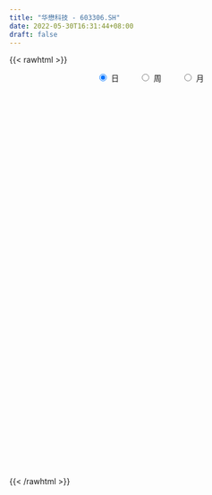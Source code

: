 ```yaml
---
title: "华懋科技 - 603306.SH"
date: 2022-05-30T16:31:44+08:00
draft: false
---
```

{{< rawhtml >}}
    <div style="text-align: center">
        <label style="padding: 1rem;"><input style="margin-right: .5rem" type="radio" name="period" value="D" checked onclick="period_change(this)">日</label>
        <label style="padding: 1rem;"><input style="margin-right: .5rem" type="radio" name="period" value="W" onclick="period_change(this)">周</label>
        <label style="padding: 1rem;"><input style="margin-right: .5rem" type="radio" name="period" value="M" onclick="period_change(this)">月</label>
    </div>
    <div id="chart" style="height: 700px;"></div> 
    <script type="text/javascript">
        const D_v = [118381.65,46647.65,44074.25,50994.05,45246.8,35391.1,96606.02,57217.4,144919.89,113636.29,127476.37,102482.31,82764.29,155861.85,131531.02,81987.72,50651.15,93897.28,107028.04,83787.95,131805.81,69571.88,53727.49,37408.25,52399.79,74807.47,57459.33,69341.95,40574.85,64687.97,60440.26,60136.6,70295.5,101382.46,114653.86,51336.5,71898.7,82979.28,54792.72,51334.96,30220.9,61232.97,43406.65,35775.62,138353.74,107293.81,78978.38,63534.84,93980.52,95932.87,96402.34,75881.25,71411.23,62599.1,55326.53,99041.58,67460.27,44903.65,33984.69,148337.76,68333.33,79541.58,70702.89,38830.7,63458.21,59583.13,61079.4,56375.96,65862.85,67442.95,60446.6,97149.14,64564.02,59853.79,67334.19,46284.63,70141.1,81175.82,41867.17,68079.0,52108.27,90804.14,101757.85,60038.41,32724.36,68907.46,44827.15,24228.53,20517.45,18902.35,58073.91,23562.54,60734.0,33404.3,21194.0,50650.0,68996.14,48560.58,38265.91,27256.79,33957.53,42986.0,35026.71,26974.65,60614.25,41713.6,37764.3,27427.1,24858.0,23001.1,19353.43,30828.25,33665.3,71295.27,50949.67,47142.57,30347.6,40920.01,49451.24,38855.2,26634.85,28748.21,27277.31,27099.4,25444.3,37060.5,55790.81,35998.81,23476.81,38371.3,28271.51,31441.18,21484.85,71525.12,40463.96,26641.1,25977.0,16430.95,16646.38,17723.55,41259.44,24048.1,19354.0,43358.1,35471.3,31152.6,27344.13,26223.3,27977.5,25920.94,38520.9,25239.95,20519.0,24229.0,23645.6,24619.9,24601.8,18646.3,16684.17,12731.48,14307.0,11829.09,21456.27,13355.3,15441.16,26354.0,20396.46,22007.4,13312.75,12732.5,17106.67,16856.25,25935.0,32314.65,30271.65,15927.5,18527.0,9880.0,14665.25,17973.58,9582.0,21801.03,30465.0,16641.0,65434.75,25147.1,133617.93,50230.42,20579.35,48222.94,24873.42,44070.45,29351.75,32009.05,23321.47,32241.42,36119.7,18972.01,19168.42,23406.0,42193.5,43449.61,82475.51,61332.6,25976.0,26637.15,11601.6,11686.0,10693.0,9935.55,15649.4,12050.0,13191.5,16515.4,16339.4,13960.59,13064.85,23868.65,15300.35,14826.0,12487.7,11504.6,9354.41,17812.01,18710.09,16597.28,11467.65,23394.06,38079.33,32399.25,20427.59,19309.9,19420.0,14171.55,14520.0,22394.25,26263.16,16997.0,13679.0,12411.0,14856.0,13644.0,19048.75,14879.3,40019.79,41366.16,30081.0,21969.5,17614.0,17691.53]
const D_histogram = [0.0,-0.0139888319,-0.0181752634,-0.0000598754,0.0081865812,0.0104409893,0.1098976637,0.1885078926,0.3855798522,0.5318664921,0.6221886372,0.6833546933,0.722120525,0.6528790715,0.4996391472,0.38330794,0.2934268914,0.1612174799,0.2296838501,0.133678037,0.2273597573,0.2615525485,0.2719608559,0.2497672603,0.2096417264,0.2591006086,0.2303870908,0.3094101288,0.3292208883,0.2514174143,0.2033669848,0.0949721226,0.0308015128,0.0857119101,0.2428186058,0.3084101094,0.5262894932,0.6942581119,0.6935589316,0.6404811246,0.5731268186,0.4779890026,0.3910328744,0.3658406716,0.0014089461,-0.1442885298,-0.2451147826,-0.3738756111,-0.3970333253,-0.6460815987,-0.5926927482,-0.4207512863,-0.2585008425,-0.3106282661,-0.2945718824,-0.0400292946,0.1733264121,0.3346094124,0.3870283381,0.322272827,0.2531050853,-0.026377438,-0.3916994814,-0.6873959103,-0.9198320364,-0.954108741,-1.0720861548,-0.9920285335,-1.0054858116,-1.004998005,-1.0126499666,-1.0935322215,-1.0272338645,-1.0746744478,-1.1182686511,-1.0384698291,-0.8371982347,-0.548011053,-0.3088899854,0.0146548407,0.2586107157,0.5720445227,0.6075191484,0.6442195053,0.5781021947,0.2697233169,0.0656431511,-0.0299689885,-0.0799566145,-0.1502373156,-0.3319571101,-0.4468831457,-0.6686160973,-0.7099352092,-0.7199059892,-0.8095348313,-0.9636080469,-0.9346497201,-0.7597260772,-0.6188150971,-0.5128570965,-0.4619104833,-0.4062185555,-0.354651378,-0.2035416366,-0.0153670002,0.1051613603,0.1754560126,0.1763569263,0.2520148633,0.301703647,0.3209740538,0.342411419,0.4890235824,0.6153097427,0.7859274307,0.8619150009,0.8049956503,0.840782274,0.8287746373,0.7644911703,0.640989869,0.5530318968,0.4153973821,0.3116070777,0.3314013379,0.433244797,0.4768042339,0.4836530671,0.4405039694,0.3564260836,0.315383978,0.2784978246,0.3559199801,0.3916285297,0.3492876963,0.197547367,0.1257788184,0.0055023211,-0.0623042702,-0.2262679442,-0.3009911971,-0.3451714488,-0.458364481,-0.5772024371,-0.6933096324,-0.6187963504,-0.4987773771,-0.3802799853,-0.3880585934,-0.4513561379,-0.3759881734,-0.3374166988,-0.312312488,-0.3051879511,-0.2892271445,-0.2966233687,-0.2537778765,-0.2130183022,-0.163091957,-0.1383835082,-0.1094011729,-0.1307023105,-0.1080771269,-0.0792811486,-0.1130402876,-0.1405843995,-0.1254544795,-0.1338622802,-0.1384082723,-0.1578489346,-0.1507848678,-0.0901205462,0.0343498409,0.1169045568,0.1685932383,0.2080526494,0.2136917335,0.2024556482,0.1941718199,0.1921973405,0.2168172467,0.2333468531,0.2229856099,0.3725795561,0.421648002,0.4852241748,0.4443266125,0.407363045,0.4740681899,0.5022562051,0.5617540979,0.5573431832,0.4486569086,0.3360855134,0.2332341148,0.0960245328,-0.0008630082,-0.0782455061,-0.2399996738,-0.4609261804,-0.5620809659,-0.4488406191,-0.3024994766,-0.2106782841,-0.2026729215,-0.1616437495,-0.1648777789,-0.1602100874,-0.1951416519,-0.2200703167,-0.2113939056,-0.2269380478,-0.2135732412,-0.2327186489,-0.2509233063,-0.2663739199,-0.3093137641,-0.3320658207,-0.3868019123,-0.3480676394,-0.322184581,-0.2590302059,-0.1350300378,-0.0046125039,-0.0071869134,0.0180759738,-0.1358608333,-0.3273668904,-0.3299716088,-0.2841256187,-0.1879694003,-0.0655301297,-0.0018093406,0.0211334401,0.0893804493,0.1662875182,0.2314484135,0.2833891452,0.3000624788,0.3141327727,0.3123544388,0.2751349074,0.2719087322,0.2959200868,0.2036058334,0.2399527305,0.2530195935,0.2298116603,0.2375288595]
const D_fast = [0.0,-0.0174860399,-0.0262162872,-0.008115868,0.0021772338,0.0070418893,0.1339729796,0.2597101817,0.5531771043,0.8324303672,1.0782996716,1.3103044011,1.529600364,1.6235786784,1.5952485409,1.5747443187,1.5582199929,1.4663149514,1.5922022841,1.5296159802,1.6801376399,1.7797185682,1.8581170896,1.898365309,1.9106502068,2.0248842411,2.053767496,2.2101430662,2.3122590477,2.2973099273,2.3001012441,2.2154494125,2.1589791809,2.2353175557,2.4531289028,2.5958229338,2.9452746909,3.2868078376,3.4594983902,3.5665408643,3.6424682629,3.6668276976,3.677629788,3.7438977531,3.3798182641,3.1980486557,3.0359437073,2.813713976,2.6912979305,2.2807292574,2.1859449208,2.2526985612,2.3503237944,2.2205393043,2.1629527173,2.4074879815,2.6641752913,2.9091106446,3.0582866548,3.0740993505,3.0682078802,2.7821309974,2.3188840835,1.8513386771,1.3889445419,1.116140652,0.7301416995,0.5621921874,0.2973634565,0.0466017618,-0.2142126915,-0.5684780017,-0.7589881108,-1.0750973061,-1.3982586722,-1.5780773075,-1.5861052718,-1.4339208532,-1.272022282,-0.9448137457,-0.6362051918,-0.1797602541,0.0075941586,0.2053493919,0.28375763,0.0428095814,-0.1448597966,-0.2479641834,-0.317940963,-0.425780993,-0.690490065,-0.9171368871,-1.3060238629,-1.5248267772,-1.7147740544,-2.0067866044,-2.4017618317,-2.6064659349,-2.6214738113,-2.6352666055,-2.657522879,-2.7220538867,-2.7679165977,-2.8050122647,-2.7047879325,-2.5204550461,-2.3736363455,-2.2594776901,-2.2144875448,-2.0758258919,-1.9507111965,-1.8511972762,-1.7441570563,-1.4752889973,-1.1951754013,-0.8280758557,-0.5366095352,-0.3922799732,-0.1462977811,0.0488882416,0.1757275671,0.2124737331,0.2627737352,0.228988566,0.203100031,0.3057446257,0.5158992839,0.6786597793,0.8064218794,0.873398774,0.878427409,0.916231298,0.9489696007,1.1153717513,1.2489874333,1.293968524,1.1916150364,1.1512911924,1.0323902754,0.9490076165,0.7284769564,0.5785059042,0.4480327903,0.220248638,-0.0428899274,-0.3323245308,-0.4125103365,-0.4171857075,-0.393758312,-0.4985515684,-0.6746881475,-0.6933172262,-0.7390999264,-0.7920738376,-0.8612462884,-0.9175922679,-0.9991443343,-1.0197433113,-1.0322383125,-1.0230849566,-1.0329723848,-1.0313403427,-1.085317058,-1.0897111561,-1.0807354649,-1.1427546758,-1.2054448876,-1.2216785875,-1.2635519582,-1.3027000184,-1.3616029143,-1.3922350645,-1.3541008795,-1.2210430322,-1.1092621771,-1.015425186,-0.9239526126,-0.8648905951,-0.8255127683,-0.7852536417,-0.7391787859,-0.660354568,-0.5854882483,-0.5401030891,-0.2973642539,-0.1428838075,0.041998409,0.1121824999,0.1770596936,0.3622818859,0.5160339524,0.7159703698,0.8508952509,0.8543732033,0.8258231866,0.7812803166,0.6680768679,0.5709735748,0.4740297004,0.2522756142,-0.0838824375,-0.3255574645,-0.3245272724,-0.2538109991,-0.2146593776,-0.2573222453,-0.2567040107,-0.3011574849,-0.3365423152,-0.4202592927,-0.5002055367,-0.544377602,-0.6166562561,-0.6566847599,-0.7340098297,-0.8149453137,-0.8969894073,-1.0172576925,-1.1230262043,-1.2744627739,-1.3227454108,-1.3774084978,-1.3790116741,-1.2887690155,-1.1595046075,-1.1638757453,-1.1340938648,-1.3219958801,-1.5953436599,-1.6804412804,-1.705626695,-1.6564628267,-1.5504060885,-1.4871376346,-1.4589114939,-1.3683193723,-1.2498404239,-1.1268174252,-1.0040294072,-0.9123404539,-0.8197369669,-0.7434266911,-0.7118624956,-0.6471114878,-0.5491201115,-0.5905329065,-0.4941978268,-0.4178760654,-0.3836310835,-0.3165316695]
const D_slow = [0.0,-0.003497208,-0.0080410238,-0.0080559927,-0.0060093474,-0.0033991,0.0240753159,0.0712022891,0.1675972521,0.3005638751,0.4561110344,0.6269497078,0.807479839,0.9706996069,1.0956093937,1.1914363787,1.2647931015,1.3050974715,1.362518434,1.3959379433,1.4527778826,1.5181660197,1.5861562337,1.6485980487,1.7010084803,1.7657836325,1.8233804052,1.9007329374,1.9830381595,2.045892513,2.0967342593,2.1204772899,2.1281776681,2.1496056456,2.2103102971,2.2874128244,2.4189851977,2.5925497257,2.7659394586,2.9260597397,3.0693414444,3.188838695,3.2865969136,3.3780570815,3.378409318,3.3423371856,3.2810584899,3.1875895871,3.0883312558,2.9268108561,2.7786376691,2.6734498475,2.6088246369,2.5311675704,2.4575245997,2.4475172761,2.4908488791,2.5745012322,2.6712583167,2.7518265235,2.8151027948,2.8085084353,2.710583565,2.5387345874,2.3087765783,2.0702493931,1.8022278543,1.554220721,1.3028492681,1.0515997668,0.7984372752,0.5250542198,0.2682457537,-0.0004228583,-0.2799900211,-0.5396074783,-0.748907037,-0.8859098003,-0.9631322966,-0.9594685864,-0.8948159075,-0.7518047768,-0.5999249897,-0.4388701134,-0.2943445647,-0.2269137355,-0.2105029477,-0.2179951949,-0.2379843485,-0.2755436774,-0.3585329549,-0.4702537413,-0.6374077657,-0.814891568,-0.9948680653,-1.1972517731,-1.4381537848,-1.6718162148,-1.8617477341,-2.0164515084,-2.1446657825,-2.2601434034,-2.3616980422,-2.4503608867,-2.5012462959,-2.5050880459,-2.4787977058,-2.4349337027,-2.3908444711,-2.3278407553,-2.2524148435,-2.1721713301,-2.0865684753,-1.9643125797,-1.810485144,-1.6140032863,-1.3985245361,-1.1972756236,-0.9870800551,-0.7798863957,-0.5887636032,-0.4285161359,-0.2902581617,-0.1864088162,-0.1085070467,-0.0256567123,0.082654487,0.2018555455,0.3227688122,0.4328948046,0.5220013255,0.60084732,0.6704717761,0.7594517711,0.8573589036,0.9446808277,0.9940676694,1.025512374,1.0268879543,1.0113118867,0.9547449007,0.8794971014,0.7932042392,0.6786131189,0.5343125096,0.3609851016,0.206286014,0.0815916697,-0.0134783267,-0.110492975,-0.2233320095,-0.3173290529,-0.4016832276,-0.4797613496,-0.5560583373,-0.6283651234,-0.7025209656,-0.7659654348,-0.8192200103,-0.8599929996,-0.8945888766,-0.9219391698,-0.9546147475,-0.9816340292,-1.0014543163,-1.0297143882,-1.0648604881,-1.096224108,-1.129689678,-1.1642917461,-1.2037539797,-1.2414501967,-1.2639803333,-1.255392873,-1.2261667338,-1.1840184243,-1.1320052619,-1.0785823286,-1.0279684165,-0.9794254615,-0.9313761264,-0.8771718147,-0.8188351014,-0.763088699,-0.66994381,-0.5645318095,-0.4432257658,-0.3321441126,-0.2303033514,-0.1117863039,0.0137777474,0.1542162718,0.2935520677,0.4057162948,0.4897376731,0.5480462018,0.572052335,0.571836583,0.5522752065,0.492275288,0.3770437429,0.2365235014,0.1243133467,0.0486884775,-0.0039810935,-0.0546493239,-0.0950602612,-0.136279706,-0.1763322278,-0.2251176408,-0.28013522,-0.3329836964,-0.3897182083,-0.4431115186,-0.5012911808,-0.5640220074,-0.6306154874,-0.7079439284,-0.7909603836,-0.8876608617,-0.9746777715,-1.0552239167,-1.1199814682,-1.1537389777,-1.1548921036,-1.156688832,-1.1521698385,-1.1861350469,-1.2679767695,-1.3504696716,-1.4215010763,-1.4684934264,-1.4848759588,-1.485328294,-1.480044934,-1.4576998216,-1.4161279421,-1.3582658387,-1.2874185524,-1.2124029327,-1.1338697395,-1.0557811299,-0.986997403,-0.91902022,-0.8450401983,-0.7941387399,-0.7341505573,-0.6708956589,-0.6134427438,-0.554060529]
const D_data = [['2021-05-19', 23.1558, 25.298, 22.9565, 25.4674],['2021-05-20', 25.5272, 25.0788, 24.8098, 25.6866],['2021-05-21', 25.0788, 25.1386, 25.0589, 25.7065],['2021-05-24', 25.5371, 25.4475, 25.4375, 26.2944],['2021-05-25', 25.6268, 25.3976, 25.1187, 26.115],['2021-05-26', 25.3877, 25.3578, 25.019, 25.6467],['2021-05-27', 25.3578, 26.9022, 25.1087, 27.3904],['2021-05-28', 27.0915, 27.2509, 26.952, 27.6694],['2021-05-31', 27.9982, 29.7319, 27.9982, 29.981],['2021-06-01', 29.3931, 30.4293, 29.0942, 30.9873],['2021-06-02', 30.9475, 30.8877, 30.5987, 32.4321],['2021-06-03', 31.6848, 31.5353, 30.1404, 32.0534],['2021-06-04', 31.8841, 32.1929, 31.2862, 32.3623],['2021-06-07', 33.3786, 31.4357, 31.1268, 33.8768],['2021-06-08', 31.4158, 30.3895, 29.8913, 32.6812],['2021-06-09', 30.3995, 30.6386, 30.2699, 31.3361],['2021-06-10', 30.8877, 30.8578, 30.0906, 31.1866],['2021-06-11', 30.8578, 30.0906, 28.8949, 30.9774],['2021-06-15', 30.2899, 32.7808, 29.692, 32.7908],['2021-06-16', 32.8107, 30.9873, 30.7681, 32.8705],['2021-06-17', 31.8841, 33.7074, 31.4855, 33.9466],['2021-06-18', 33.9964, 33.7174, 33.0797, 34.375],['2021-06-21', 33.7174, 33.9764, 32.8904, 34.2255],['2021-06-22', 33.9864, 33.9764, 33.3089, 34.0761],['2021-06-23', 34.0761, 34.0063, 33.6875, 34.7636],['2021-06-24', 33.8768, 35.5906, 33.4783, 35.75],['2021-06-25', 35.55, 35.12, 34.2, 35.6],['2021-06-28', 35.12, 37.09, 34.81, 37.3],['2021-06-29', 37.09, 37.15, 36.46, 37.46],['2021-06-30', 37.5, 36.29, 35.6, 38.49],['2021-07-01', 36.32, 36.8, 35.9, 37.8],['2021-07-02', 36.67, 36.04, 35.85, 37.68],['2021-07-05', 36.2, 36.48, 34.6, 36.99],['2021-07-06', 36.48, 38.3, 36.23, 38.44],['2021-07-07', 38.21, 40.6, 37.6, 40.7],['2021-07-08', 41.0, 40.6, 40.07, 41.3],['2021-07-09', 40.25, 43.95, 40.16, 44.35],['2021-07-12', 44.3, 45.22, 43.2, 46.04],['2021-07-13', 45.23, 44.5, 43.5, 46.01],['2021-07-14', 44.5, 44.64, 43.41, 46.44],['2021-07-15', 44.38, 45.05, 44.18, 46.0],['2021-07-16', 44.95, 45.13, 44.95, 46.78],['2021-07-19', 45.3, 45.55, 44.0, 45.87],['2021-07-20', 44.93, 46.8, 44.93, 46.8],['2021-07-21', 47.54, 42.12, 42.12, 47.79],['2021-07-22', 41.9, 43.9, 40.38, 44.5],['2021-07-23', 43.8, 44.11, 43.0, 44.8],['2021-07-26', 43.45, 43.35, 41.72, 45.6],['2021-07-27', 43.35, 44.4, 41.82, 46.44],['2021-07-28', 44.05, 40.84, 40.5, 44.05],['2021-07-29', 42.0, 44.01, 41.36, 44.08],['2021-07-30', 43.87, 46.09, 43.72, 47.44],['2021-08-02', 45.54, 46.98, 43.79, 47.5],['2021-08-03', 47.0, 44.73, 44.07, 47.49],['2021-08-04', 44.74, 45.6, 44.36, 45.93],['2021-08-05', 45.4, 49.54, 44.66, 49.91],['2021-08-06', 49.56, 50.7, 49.55, 52.39],['2021-08-09', 51.3, 51.63, 49.07, 51.63],['2021-08-10', 52.0, 51.51, 50.0, 52.0],['2021-08-11', 53.4, 50.68, 47.51, 54.5],['2021-08-12', 48.51, 50.89, 48.5, 51.27],['2021-08-13', 50.49, 47.8, 47.42, 50.68],['2021-08-16', 47.81, 45.2, 43.96, 47.81],['2021-08-17', 45.68, 44.22, 43.75, 46.35],['2021-08-18', 43.51, 43.28, 41.05, 44.19],['2021-08-19', 43.76, 44.6, 42.38, 45.2],['2021-08-20', 44.59, 42.6, 42.4, 46.38],['2021-08-23', 43.0, 44.39, 42.26, 45.2],['2021-08-24', 44.4, 42.8, 42.28, 45.0],['2021-08-25', 42.63, 42.3, 41.12, 42.79],['2021-08-26', 42.18, 41.5, 41.41, 42.99],['2021-08-27', 41.41, 39.59, 38.7, 41.79],['2021-08-30', 39.5, 40.6, 39.15, 42.5],['2021-08-31', 40.65, 38.4, 38.1, 41.0],['2021-09-01', 38.09, 37.3, 36.73, 38.95],['2021-09-02', 37.6, 38.02, 37.14, 38.5],['2021-09-03', 38.3, 39.46, 38.26, 41.25],['2021-09-06', 39.38, 41.22, 39.38, 41.88],['2021-09-07', 41.15, 41.55, 40.8, 41.98],['2021-09-08', 41.55, 43.88, 40.76, 44.53],['2021-09-09', 42.95, 44.4, 42.95, 44.91],['2021-09-10', 44.42, 47.0, 44.21, 47.69],['2021-09-13', 47.0, 44.84, 43.86, 48.5],['2021-09-14', 44.24, 45.48, 43.49, 46.34],['2021-09-15', 44.77, 44.55, 44.25, 45.29],['2021-09-16', 44.72, 40.8, 40.44, 44.95],['2021-09-17', 41.58, 40.82, 39.0, 41.86],['2021-09-22', 40.34, 41.35, 39.68, 41.58],['2021-09-23', 41.6, 41.45, 41.0, 42.38],['2021-09-24', 41.69, 40.74, 40.51, 42.14],['2021-09-27', 40.74, 38.42, 37.57, 40.93],['2021-09-28', 37.87, 38.08, 37.61, 38.66],['2021-09-29', 37.9, 35.3, 34.8, 37.9],['2021-09-30', 36.09, 36.19, 35.48, 36.58],['2021-10-08', 36.58, 35.74, 35.6, 37.23],['2021-10-11', 35.86, 33.7, 33.4, 36.2],['2021-10-12', 33.7, 31.33, 30.8, 34.31],['2021-10-13', 32.18, 32.3, 30.85, 32.32],['2021-10-14', 32.9, 33.75, 31.88, 34.16],['2021-10-15', 34.0, 33.35, 33.27, 34.11],['2021-10-18', 33.79, 32.83, 32.29, 33.79],['2021-10-19', 33.0, 31.86, 31.5, 33.16],['2021-10-20', 32.19, 31.53, 31.0, 32.19],['2021-10-21', 31.8, 31.12, 30.88, 32.1],['2021-10-22', 31.4, 32.34, 31.07, 32.95],['2021-10-25', 32.31, 33.28, 31.51, 33.5],['2021-10-26', 33.48, 32.95, 32.71, 34.04],['2021-10-27', 32.57, 32.6, 32.01, 33.03],['2021-10-28', 32.71, 31.72, 31.62, 32.85],['2021-10-29', 31.78, 32.7, 31.63, 33.08],['2021-11-01', 32.79, 32.61, 32.13, 33.05],['2021-11-02', 32.65, 32.35, 32.01, 33.18],['2021-11-03', 32.3, 32.45, 31.85, 33.62],['2021-11-04', 32.28, 34.52, 32.28, 34.7],['2021-11-05', 34.29, 35.18, 34.02, 35.41],['2021-11-08', 35.18, 36.86, 34.8, 37.0],['2021-11-09', 36.63, 36.79, 36.15, 37.13],['2021-11-10', 36.7, 35.66, 35.39, 36.71],['2021-11-11', 35.66, 37.27, 35.32, 38.2],['2021-11-12', 37.36, 37.28, 37.2, 38.0],['2021-11-15', 37.0, 36.96, 36.81, 37.73],['2021-11-16', 36.8, 36.2, 35.9, 37.45],['2021-11-17', 36.19, 36.5, 35.46, 36.6],['2021-11-18', 36.51, 35.62, 35.5, 36.86],['2021-11-19', 35.88, 35.66, 35.04, 36.0],['2021-11-22', 35.65, 37.23, 35.6, 37.35],['2021-11-23', 37.34, 38.9, 37.34, 39.36],['2021-11-24', 38.71, 38.95, 38.0, 39.49],['2021-11-25', 39.02, 39.05, 38.4, 39.24],['2021-11-26', 41.0, 38.75, 38.11, 41.0],['2021-11-29', 37.86, 38.28, 37.78, 38.77],['2021-11-30', 38.19, 38.83, 38.19, 39.94],['2021-12-01', 38.8, 39.0, 38.4, 39.18],['2021-12-02', 39.0, 40.9, 38.81, 41.52],['2021-12-03', 40.49, 41.1, 40.49, 41.5],['2021-12-06', 41.17, 40.53, 40.01, 41.25],['2021-12-07', 40.79, 38.99, 38.68, 40.88],['2021-12-08', 38.89, 39.66, 38.7, 39.88],['2021-12-09', 39.46, 38.73, 38.53, 39.54],['2021-12-10', 38.38, 39.0, 38.11, 39.57],['2021-12-13', 39.0, 37.19, 37.18, 39.13],['2021-12-14', 37.5, 37.58, 37.2, 38.41],['2021-12-15', 37.49, 37.5, 37.01, 37.85],['2021-12-16', 37.25, 35.99, 35.78, 37.62],['2021-12-17', 35.98, 34.96, 34.45, 36.18],['2021-12-20', 34.97, 33.91, 33.8, 35.0],['2021-12-21', 34.39, 35.7, 33.75, 35.7],['2021-12-22', 35.71, 36.37, 35.56, 36.52],['2021-12-23', 36.04, 36.65, 36.04, 37.49],['2021-12-24', 36.78, 35.05, 34.95, 37.01],['2021-12-27', 35.15, 33.8, 33.66, 35.8],['2021-12-28', 33.9, 35.2, 33.9, 35.35],['2021-12-29', 35.57, 34.71, 34.6, 35.83],['2021-12-30', 35.06, 34.39, 34.25, 35.06],['2021-12-31', 34.46, 33.93, 33.81, 34.73],['2022-01-04', 34.25, 33.78, 33.33, 34.32],['2022-01-05', 33.96, 33.18, 32.75, 33.96],['2022-01-06', 32.98, 33.58, 32.6, 34.01],['2022-01-07', 33.58, 33.48, 33.44, 34.26],['2022-01-10', 33.48, 33.57, 33.05, 34.0],['2022-01-11', 33.8, 33.21, 33.16, 34.28],['2022-01-12', 33.21, 33.18, 32.95, 33.6],['2022-01-13', 33.33, 32.34, 32.1, 33.33],['2022-01-14', 32.0, 32.66, 31.96, 32.8],['2022-01-17', 32.66, 32.66, 32.39, 32.75],['2022-01-18', 32.6, 31.64, 31.42, 32.61],['2022-01-19', 31.63, 31.3, 31.05, 32.15],['2022-01-20', 31.3, 31.54, 31.3, 31.98],['2022-01-21', 31.56, 31.0, 30.93, 31.95],['2022-01-24', 31.41, 30.74, 30.53, 31.41],['2022-01-25', 30.49, 30.2, 29.89, 31.03],['2022-01-26', 30.2, 30.2, 29.34, 30.26],['2022-01-27', 30.11, 30.78, 29.72, 31.38],['2022-01-28', 31.0, 31.88, 30.55, 32.65],['2022-02-07', 32.11, 31.8, 31.5, 33.2],['2022-02-08', 31.88, 31.72, 31.35, 32.1],['2022-02-09', 31.73, 31.8, 31.37, 32.5],['2022-02-10', 31.84, 31.51, 31.33, 31.97],['2022-02-11', 31.51, 31.3, 31.19, 31.79],['2022-02-14', 31.3, 31.3, 31.07, 32.19],['2022-02-15', 31.17, 31.37, 31.15, 31.5],['2022-02-16', 31.54, 31.8, 31.23, 32.01],['2022-02-17', 32.0, 31.87, 31.6, 32.81],['2022-02-18', 31.78, 31.62, 31.11, 31.82],['2022-02-21', 32.0, 34.14, 31.71, 34.5],['2022-02-22', 34.0, 33.65, 33.58, 34.2],['2022-02-23', 33.51, 34.43, 33.21, 36.86],['2022-02-24', 34.0, 33.5, 32.9, 34.76],['2022-02-25', 33.88, 33.64, 33.16, 34.09],['2022-02-28', 33.64, 35.35, 33.28, 35.35],['2022-03-01', 35.65, 35.51, 34.93, 35.73],['2022-03-02', 35.49, 36.58, 35.04, 36.8],['2022-03-03', 36.8, 36.41, 35.9, 36.89],['2022-03-04', 36.19, 35.25, 35.18, 37.4],['2022-03-07', 35.45, 34.98, 34.34, 35.58],['2022-03-08', 34.98, 34.82, 33.7, 35.48],['2022-03-09', 35.0, 33.95, 32.62, 35.23],['2022-03-10', 35.01, 33.94, 33.82, 35.06],['2022-03-11', 33.86, 33.76, 32.95, 33.94],['2022-03-14', 33.76, 32.0, 31.92, 33.76],['2022-03-15', 31.79, 30.0, 29.94, 31.79],['2022-03-16', 30.65, 30.26, 28.41, 30.84],['2022-03-17', 31.0, 32.6, 30.3, 33.29],['2022-03-18', 32.0, 33.43, 31.7, 34.06],['2022-03-21', 33.46, 33.19, 32.54, 33.48],['2022-03-22', 33.0, 32.24, 31.93, 33.0],['2022-03-23', 32.23, 32.63, 31.85, 32.9],['2022-03-24', 32.59, 32.03, 31.8, 32.62],['2022-03-25', 32.21, 31.98, 31.78, 32.83],['2022-03-28', 31.7, 31.23, 31.13, 32.34],['2022-03-29', 31.6, 30.99, 30.61, 31.6],['2022-03-30', 31.05, 31.15, 30.78, 31.3],['2022-03-31', 31.21, 30.6, 30.54, 31.54],['2022-04-01', 30.61, 30.72, 30.21, 31.5],['2022-04-06', 30.72, 30.05, 29.9, 30.79],['2022-04-07', 30.05, 29.69, 29.29, 30.19],['2022-04-08', 29.69, 29.34, 28.69, 29.82],['2022-04-11', 29.71, 28.51, 28.01, 29.71],['2022-04-12', 28.14, 28.22, 27.5, 28.47],['2022-04-13', 28.1, 27.2, 27.1, 28.11],['2022-04-14', 27.42, 27.9, 27.2, 28.23],['2022-04-15', 27.89, 27.5, 27.1, 27.89],['2022-04-18', 27.4, 27.82, 26.99, 28.1],['2022-04-19', 28.01, 28.77, 27.82, 29.3],['2022-04-20', 28.97, 29.32, 28.8, 29.55],['2022-04-21', 29.15, 27.83, 27.5, 29.19],['2022-04-22', 28.01, 28.08, 27.25, 28.48],['2022-04-25', 27.62, 25.27, 25.27, 27.74],['2022-04-26', 25.27, 23.5, 23.15, 25.27],['2022-04-27', 23.46, 24.89, 22.5, 24.94],['2022-04-28', 24.64, 25.17, 24.59, 25.76],['2022-04-29', 25.96, 25.79, 25.4, 26.2],['2022-05-05', 25.86, 26.4, 25.44, 27.36],['2022-05-06', 26.0, 25.93, 25.36, 26.31],['2022-05-09', 26.02, 25.45, 25.2, 26.3],['2022-05-10', 24.8, 26.1, 24.61, 26.35],['2022-05-11', 26.13, 26.5, 26.01, 27.36],['2022-05-12', 26.5, 26.7, 26.26, 27.08],['2022-05-13', 26.7, 26.87, 26.7, 27.24],['2022-05-16', 27.02, 26.67, 26.47, 27.35],['2022-05-17', 26.67, 26.8, 26.41, 27.0],['2022-05-18', 26.83, 26.73, 26.53, 27.1],['2022-05-19', 26.43, 26.27, 26.05, 26.67],['2022-05-20', 26.4, 26.67, 26.33, 26.98],['2022-05-23', 26.76, 27.17, 26.3, 27.34],['2022-05-24', 27.53, 25.61, 25.5, 28.56],['2022-05-25', 25.36, 27.14, 25.36, 27.27],['2022-05-26', 27.4, 27.08, 26.62, 27.4],['2022-05-27', 27.37, 26.7, 26.58, 27.4],['2022-05-30', 26.89, 27.15, 26.53, 27.35]]
const W_v = [53263.73,48884.03,51522.52,102377.69,119795.99,67990.15,116015.27,109425.05,67139.7,63998.12,64489.65,40406.05,59654.5,30776.58,59478.95,50414.29,60162.25,87855.13,69202.15,43002.21,29579.48,16749.5,23245.41,33074.22,15597.69,24079.75,25237.96,49417.56,50029.26,101446.6,24453.93,27983.71,59486.72,32157.99,29631.39,31254.59,30042.48,26863.5,33399.08,32256.34,14125.94,29082.99,51723.27,44679.84,39757.89,24717.57,29512.53,30026.45,22919.48,33820.64,53057.9,44005.6,32411.53,23319.92,18703.91,23476.27,15821.28,19915.2,21825.1,11771.72,20942.44,20435.49,25375.66,60405.6,35233.75,34957.77,24832.91,34458.82,30191.41,40370.33,26773.89,21831.91,22657.12,20740.38,19442.9,27779.46,24435.23,31373.57,31254.39,58862.14,58568.17,75883.54,93826.07,111991.44,86063.88,98182.75,130814.8,188385.65,97374.68,65416.5,36422.97,83633.89,50401.9,30641.16,42241.55,37044.83,44392.88,35894.2,34239.09,36948.42,30452.8,27194.34,71313.23,66569.45,42973.15,37344.98,27431.53,44988.11,63326.58,62094.24,171331.33,77426.2,9282.74,49098.99,37789.43,36155.76,78610.67,41119.52,48149.6,39641.72,25067.88,21938.08,26740.54,93716.74,71731.59,52182.8,192905.34,199161.93,74938.18,118454.92,54675.19,102086.67,119883.82,486108.17,443819.66,286281.58,176538.72,92354.09,114397.95,112045.93,60822.67,173251.85,47598.34,391856.99,127021.27,75926.71,131935.9,74265.22,69864.26,56069.12,105321.44,303189.87,224201.69,183309.54,166287.63,369705.52,171006.04,365774.06,404205.63,212561.14,112006.57,126249.73,107846.71,80936.71,44937.16,183657.34,420662.2,153758.18,332733.24,303227.54,263317.24,254715.7,258038.66,224852.46,298220.38,351633.14,175390.75,366658.13,211047.67,464232.9,268799.96,159116.98,103989.49,84000.02,192642.61,182963.71,150021.92,90441.69,68710.7,58515.42,96198.1,81720.19,140133.87,101090.15,57217.31,96080.74,240094.26,285455.3700000001,571279.15,513929.02,392193.68,275802.33,295181.63,409567.02,280560.83,403808.2,425731.8199999999,355838.71,375101.01,293654.33,347277.5,308177.73,334034.4,308255.23,63648.33,175774.75,21194.0,233729.42,199559.14,154764.1,206091.92,206716.62,135204.07,190698.23,193186.62,103418.98,163490.94,138618.47,132154.45,84552.17,73679.14,97511.77,104945.07,89271.4,96462.61,295009.55,178527.61,129823.02,252857.22,86593.75,67341.85,43364.84,77987.3,73941.44,133610.13,33591.55,93853.41,74839.05,151050.45,17691.53]
const W_histogram = [0.0,-0.0305622792,0.030602548,0.1284597072,0.2434391842,0.3230205307,0.2442723561,0.1521058735,0.0470219858,-0.0243551873,-0.0793408466,-0.1079577827,-0.0621224198,-0.0784010368,-0.1231408167,-0.1884860988,-0.2017668465,-0.1619344977,-0.206034475,-0.1637797074,-0.1443035726,-0.1406901649,-0.1473346903,-0.1426533419,-0.1280939362,-0.1262385912,-0.1465399437,-0.0907898336,-0.1406527388,-0.385911837,-0.5012461077,-0.5463944824,-0.4625848435,-0.3502787557,-0.2813728681,-0.2705157956,-0.1966629875,-0.1330422576,-0.0213350458,-0.0183360921,0.018436512,0.0730615321,0.224756814,0.2779708963,0.2284790535,0.1834400972,0.1282336186,0.0638953949,0.0429519378,-0.0141590216,-0.0396609828,-0.008166749,0.0449109676,0.035918164,0.0515834191,0.0370672085,0.007884109,0.0163177224,0.0496363618,0.0615291713,0.0955859306,0.1319907122,0.0812424579,-0.0317843549,-0.0729579541,-0.0745181413,-0.0557649594,0.0130080933,0.0439379008,0.0303516606,0.0336110473,0.0245389705,0.0004035692,-0.0110469401,-0.0037871268,-0.0006669145,0.0110178831,0.0131252282,0.0216102517,0.0681622741,0.1306175806,0.2137705817,0.2567785718,0.2795321109,0.2996754219,0.2884341534,0.3569835531,0.4657764034,0.4881312754,0.4069457772,0.2713391256,0.123607566,0.0025615189,-0.0983992552,-0.1562248791,-0.2569788666,-0.273281525,-0.2598525409,-0.2766184568,-0.2534412685,-0.2441117847,-0.215633777,-0.1224973448,-0.1093941296,-0.1117282122,-0.1042476961,-0.0901510877,-0.0736728168,-0.0490012015,-0.0024877089,0.0725586468,0.0664032077,0.0705777477,0.1135410103,0.1425355042,0.1436543962,0.0800412554,0.034522592,-0.0177051587,-0.0084483637,-0.0116957462,-0.0077779167,-0.0088102841,0.05743678,0.1085980879,0.146136396,0.2524030405,0.2660706117,0.1920090209,0.0879884283,0.0179419889,0.0566965028,0.0109961149,0.2033789516,0.2334559252,0.2115011299,0.1144236511,0.0386193814,-0.0390852615,-0.1033332903,-0.1302525286,-0.0605207984,0.0761385837,0.1616832079,0.0993072212,0.0336126533,0.0502919944,0.0193845734,-0.0073411347,-0.0319362366,-0.039213184,0.0805623483,0.08529841,0.1522893272,0.2016579191,0.3126085623,0.2769522329,0.3795510052,0.2637038065,0.2268878094,0.127832862,0.1345573326,0.0994605377,0.0976339826,0.1133492914,0.1542425173,0.2351228441,0.2638064355,0.333337819,0.408163751,0.4121558156,0.3248127534,0.3894453444,0.33522508,0.2276635182,0.2240440546,0.1841526381,0.1041230173,0.0257849112,0.1821069945,0.015887396,-0.0869197787,-0.0839904261,-0.1508216199,-0.0801298762,-0.0291344798,-0.124076987,-0.2359247222,-0.2813914092,-0.2752261566,-0.2535618528,-0.1814124847,-0.2119809065,-0.2158196135,-0.2212866248,-0.2238051593,-0.1233653746,0.0709565482,0.4943584192,0.5884702258,0.8355324381,1.021661997,1.1267159511,1.6189636415,1.8949096042,1.8760985484,1.8607025938,2.0118537781,1.7756138106,1.1581210539,0.4711575173,-0.0406161861,0.0738177812,-0.300998826,-0.5728459227,-1.0498623764,-1.3664237473,-1.6865122223,-1.9001195725,-1.94402801,-1.7395464234,-1.4103839785,-1.2545163855,-0.9119969919,-0.515589744,-0.3890004265,-0.5610834391,-0.6465018317,-0.748868611,-0.8120274172,-0.8690622973,-0.9708950254,-0.9311582046,-0.8958228943,-0.8056210418,-0.575432232,-0.2944229028,-0.1934549385,-0.1361569083,-0.1803994585,-0.2734298868,-0.3991977207,-0.5673380416,-0.5974905984,-0.7213693443,-0.7407788514,-0.6409490693,-0.542906937,-0.4352093421,-0.2993102274]
const W_fast = [0.0,-0.038202849,0.0306126152,0.1605847012,0.3364239742,0.4967604534,0.4790803678,0.4249403536,0.3316119623,0.2541459924,0.1793251214,0.1237187396,0.1540234977,0.1181446215,0.0426196373,-0.0698471695,-0.1335696287,-0.1342209045,-0.2298295005,-0.2285196597,-0.245119418,-0.2766785515,-0.3201567496,-0.3511387366,-0.368602815,-0.3983071178,-0.4552434562,-0.4221908045,-0.5072168944,-0.8489539518,-1.0895997495,-1.2713467448,-1.3031833167,-1.2784469179,-1.2798842474,-1.3366561238,-1.3119690625,-1.2816088971,-1.1752354466,-1.176820516,-1.1354387839,-1.0625483808,-0.8546638954,-0.731957089,-0.7243291684,-0.7235081005,-0.7466561743,-0.7950205493,-0.805226022,-0.8658767368,-0.9012939438,-0.8718413971,-0.8075359387,-0.8075492013,-0.7789880913,-0.7842374999,-0.8114495721,-0.7989365281,-0.7532087982,-0.7259336959,-0.667980454,-0.5985779943,-0.6290156342,-0.7499885357,-0.8094016234,-0.829591346,-0.8247794039,-0.7527543278,-0.7108400451,-0.7168383701,-0.7051762217,-0.7081135558,-0.7321480649,-0.7463603091,-0.7400472776,-0.7370937939,-0.7226545255,-0.7172658733,-0.7033782869,-0.639785696,-0.5446759943,-0.4080803478,-0.3008777148,-0.208241148,-0.1131789814,-0.0523117116,0.1054835764,0.3307205276,0.4751082184,0.4956591645,0.4278872942,0.3110576261,0.1906519588,0.0650913709,-0.0317904728,-0.1967891769,-0.2814122166,-0.3329463677,-0.4188668978,-0.4590500266,-0.510748489,-0.5361789255,-0.4736668296,-0.4879121467,-0.5181782824,-0.5367596903,-0.5452008539,-0.5471407871,-0.5347194723,-0.4888279068,-0.3956418894,-0.3851965266,-0.3633775497,-0.2920290345,-0.2274006646,-0.1903681735,-0.2339710004,-0.2708590159,-0.3275130562,-0.3203683522,-0.3265396712,-0.3245663209,-0.3278012593,-0.2471950002,-0.1688841703,-0.0948117632,0.0745556413,0.1547408655,0.1286815299,0.0466580443,-0.0189028978,0.0340257418,-0.0089256174,0.2343019572,0.3227429121,0.3536633992,0.2851918333,0.2190424089,0.1315664506,0.0414850992,-0.0179972712,0.0366042594,0.1922982874,0.3182637136,0.2807145322,0.2234231276,0.2526754673,0.2266141896,0.1980531979,0.1654740368,0.1483937934,0.2883099127,0.314370577,0.419433826,0.5192168976,0.7083196814,0.7419014103,0.9393879339,0.8894666867,0.909372642,0.8422759102,0.8826397139,0.8724080534,0.894989994,0.9390426256,1.0184964808,1.1581575186,1.2527927189,1.4056585572,1.5825254269,1.6895564454,1.6834165715,1.8454104986,1.8749965042,1.8243508219,1.876742372,1.882889115,1.8288902485,1.7569983703,1.9588472021,1.7965994527,1.6720623334,1.6539940793,1.5494574806,1.6001167552,1.6438285316,1.5178667778,1.347037862,1.2312233227,1.1685820362,1.1268558767,1.1536521236,1.0700884752,1.0122948649,0.9515061974,0.893036373,0.962634814,1.1746958739,1.7216873497,1.9629167127,2.4188620346,2.8604070927,3.2471400345,4.1441286353,4.8938019991,5.3440155804,5.7937952742,6.447909903,6.6555733882,6.327610895,5.7584367377,5.2365089878,5.3693974004,4.9193310866,4.5042725093,3.7647904615,3.1066231538,2.3649066232,1.6762693799,1.1463539399,0.9159489207,0.8925153709,0.7347538676,0.8492740132,1.1167838251,1.1461230359,0.8337691636,0.586725313,0.297141381,0.0309757205,-0.243324734,-0.5878812184,-0.7809339488,-0.969554362,-1.08075777,-0.9944270182,-0.7870234147,-0.734419185,-0.7111603819,-0.8005027967,-0.9618906967,-1.1874579608,-1.4974327921,-1.6769579985,-1.9811790805,-2.1857833005,-2.2461907856,-2.2838753876,-2.2849801282,-2.2239085703]
const W_slow = [0.0,-0.0076405698,0.0000100672,0.032124994,0.09298479,0.1737399227,0.2348080117,0.2728344801,0.2845899765,0.2785011797,0.258665968,0.2316765224,0.2161459174,0.1965456582,0.165760454,0.1186389293,0.0681972177,0.0277135933,-0.0237950255,-0.0647399523,-0.1008158455,-0.1359883867,-0.1728220593,-0.2084853947,-0.2405088788,-0.2720685266,-0.3087035125,-0.3314009709,-0.3665641556,-0.4630421149,-0.5883536418,-0.7249522624,-0.8405984733,-0.9281681622,-0.9985113792,-1.0661403281,-1.115306075,-1.1485666394,-1.1539004009,-1.1584844239,-1.1538752959,-1.1356099129,-1.0794207094,-1.0099279853,-0.9528082219,-0.9069481976,-0.874889793,-0.8589159442,-0.8481779598,-0.8517177152,-0.8616329609,-0.8636746481,-0.8524469062,-0.8434673653,-0.8305715105,-0.8213047083,-0.8193336811,-0.8152542505,-0.8028451601,-0.7874628672,-0.7635663846,-0.7305687065,-0.710258092,-0.7182041808,-0.7364436693,-0.7550732046,-0.7690144445,-0.7657624211,-0.7547779459,-0.7471900308,-0.738787269,-0.7326525263,-0.732551634,-0.7353133691,-0.7362601508,-0.7364268794,-0.7336724086,-0.7303911015,-0.7249885386,-0.7079479701,-0.6752935749,-0.6218509295,-0.5576562866,-0.4877732588,-0.4128544034,-0.340745865,-0.2514999767,-0.1350558759,-0.013023057,0.0887133873,0.1565481687,0.1874500602,0.1880904399,0.1634906261,0.1244344063,0.0601896897,-0.0081306916,-0.0730938268,-0.142248441,-0.2056087581,-0.2666367043,-0.3205451486,-0.3511694848,-0.3785180172,-0.4064500702,-0.4325119942,-0.4550497661,-0.4734679703,-0.4857182707,-0.4863401979,-0.4682005362,-0.4515997343,-0.4339552974,-0.4055700448,-0.3699361687,-0.3340225697,-0.3140122558,-0.3053816079,-0.3098078975,-0.3119199885,-0.314843925,-0.3167884042,-0.3189909752,-0.3046317802,-0.2774822582,-0.2409481592,-0.1778473991,-0.1113297462,-0.063327491,-0.0413303839,-0.0368448867,-0.022670761,-0.0199217323,0.0309230056,0.0892869869,0.1421622694,0.1707681822,0.1804230275,0.1706517121,0.1448183895,0.1122552574,0.0971250578,0.1161597037,0.1565805057,0.181407311,0.1898104743,0.2023834729,0.2072296163,0.2053943326,0.1974102734,0.1876069774,0.2077475645,0.229072167,0.2671444988,0.3175589786,0.3957111191,0.4649491774,0.5598369287,0.6257628803,0.6824848326,0.7144430481,0.7480823813,0.7729475157,0.7973560113,0.8256933342,0.8642539635,0.9230346745,0.9889862834,1.0723207382,1.1743616759,1.2774006298,1.3586038181,1.4559651542,1.5397714242,1.5966873038,1.6526983174,1.698736477,1.7247672313,1.7312134591,1.7767402077,1.7807120567,1.758982112,1.7379845055,1.7002791005,1.6802466315,1.6729630115,1.6419437647,1.5829625842,1.5126147319,1.4438081928,1.3804177296,1.3350646084,1.2820693817,1.2281144784,1.1727928222,1.1168415323,1.0860001887,1.1037393257,1.2273289305,1.3744464869,1.5833295965,1.8387450957,2.1204240835,2.5251649938,2.9988923949,3.467917032,3.9330926804,4.4360561249,4.8799595776,5.1694898411,5.2872792204,5.2771251739,5.2955796192,5.2203299127,5.077118432,4.8146528379,4.4730469011,4.0514188455,3.5763889524,3.0903819499,2.655495344,2.3028993494,1.989270253,1.7612710051,1.6323735691,1.5351234624,1.3948526027,1.2332271447,1.046009992,0.8430031377,0.6257375634,0.383013807,0.1502242558,-0.0737314677,-0.2751367282,-0.4189947862,-0.4926005119,-0.5409642465,-0.5750034736,-0.6201033382,-0.6884608099,-0.7882602401,-0.9300947505,-1.0794674001,-1.2598097362,-1.445004449,-1.6052417164,-1.7409684506,-1.8497707861,-1.924598343]
const W_data = [['2017-07-14', 22.4658, 21.2334, 21.17, 22.4658],['2017-07-21', 21.2052, 20.7545, 20.346, 21.332],['2017-07-28', 20.7545, 21.9869, 20.5995, 22.0785],['2017-08-04', 22.0151, 22.9447, 21.5503, 23.2123],['2017-08-11', 23.0715, 23.8954, 23.0644, 24.818],['2017-08-18', 23.8743, 24.2264, 23.2757, 24.4729],['2017-08-25', 24.2757, 22.501, 22.3602, 24.649],['2017-09-01', 22.4658, 22.0644, 21.6137, 22.4658],['2017-09-08', 22.0573, 21.4869, 21.3601, 22.1911],['2017-09-15', 21.508, 21.4798, 21.2052, 22.0151],['2017-09-22', 21.4798, 21.339, 21.2686, 22.325],['2017-09-29', 21.2686, 21.4024, 20.7052, 21.663],['2017-10-13', 21.5855, 22.3461, 21.4869, 22.8038],['2017-10-20', 22.3461, 21.6207, 21.4235, 22.5855],['2017-10-27', 21.5996, 21.0432, 20.7756, 21.8883],['2017-11-03', 21.0573, 20.3812, 20.2192, 21.0573],['2017-11-10', 20.2967, 20.677, 20.2967, 20.7756],['2017-11-17', 20.677, 21.2756, 20.6277, 21.6559],['2017-11-24', 21.2756, 20.0643, 19.7896, 21.2756],['2017-12-01', 19.9868, 20.9869, 19.9727, 21.3953],['2017-12-08', 20.9164, 20.7333, 20.4235, 21.3672],['2017-12-15', 20.684, 20.4657, 20.3601, 20.7333],['2017-12-22', 20.4164, 20.1911, 20.0784, 20.839],['2017-12-29', 20.1911, 20.184, 19.7544, 20.3389],['2018-01-05', 20.184, 20.2192, 20.0784, 20.3953],['2018-01-12', 20.1981, 19.9657, 19.8601, 20.3882],['2018-01-19', 20.0502, 19.4868, 19.4164, 20.0502],['2018-01-26', 19.4305, 20.3953, 19.3741, 20.67],['2018-02-02', 20.4023, 18.9445, 18.5079, 20.5432],['2018-02-09', 18.7403, 15.4232, 14.8528, 18.8741],['2018-02-14', 15.4584, 15.6416, 15.3528, 15.9021],['2018-02-23', 15.881, 15.5711, 15.3387, 15.9162],['2018-03-02', 15.5782, 16.7754, 15.5782, 17.1487],['2018-03-09', 16.7965, 17.212, 16.4726, 17.2895],['2018-03-16', 16.9726, 16.7684, 16.5641, 17.7402],['2018-03-23', 16.7895, 15.888, 15.712, 16.9585],['2018-03-30', 15.8035, 16.5641, 15.2965, 16.5993],['2018-04-04', 16.6064, 16.5148, 16.381, 17.5078],['2018-04-13', 16.4092, 17.367, 16.1979, 17.4092],['2018-04-27', 16.536, 16.1345, 15.8458, 17.036],['2018-05-04', 16.1345, 16.5007, 15.9726, 16.8106],['2018-05-11', 16.8177, 16.8458, 16.5219, 17.1135],['2018-05-18', 17.0289, 18.5841, 16.8951, 19.0324],['2018-05-25', 18.5655, 17.9585, 17.6129, 18.6962],['2018-06-01', 17.9771, 16.7444, 16.3895, 17.9771],['2018-06-08', 16.7444, 16.5763, 16.4549, 17.3328],['2018-06-15', 16.5763, 16.1747, 15.6144, 16.7444],['2018-06-22', 16.072, 15.6891, 15.1381, 16.1747],['2018-06-29', 15.8012, 15.9226, 15.2502, 16.1561],['2018-07-06', 16.0814, 15.1475, 14.8953, 16.0814],['2018-07-13', 15.1381, 15.1755, 14.5124, 15.3996],['2018-07-20', 15.1848, 15.7638, 14.9981, 16.1374],['2018-07-27', 15.7638, 16.1561, 15.6144, 16.2121],['2018-08-03', 16.2028, 15.409, 14.9607, 16.2962],['2018-08-10', 15.4183, 15.6518, 15.0541, 15.7825],['2018-08-17', 15.4557, 15.1942, 14.8486, 15.5864],['2018-08-24', 15.0354, 14.7926, 14.6245, 15.2222],['2018-08-31', 14.7926, 15.1008, 14.7179, 15.3996],['2018-09-07', 15.1008, 15.437, 14.8486, 15.9786],['2018-09-14', 15.3436, 15.2222, 14.9607, 15.6611],['2018-09-21', 15.2129, 15.5771, 15.0167, 15.5957],['2018-09-28', 15.437, 15.7825, 15.3156, 15.9226],['2018-10-12', 15.6424, 14.6338, 14.0082, 15.6891],['2018-10-19', 14.6338, 13.3264, 12.6167, 14.8393],['2018-10-26', 13.3451, 13.6626, 13.0649, 13.9895],['2018-11-02', 13.6533, 13.8774, 12.8501, 13.9615],['2018-11-09', 13.7093, 14.0175, 13.6906, 14.3817],['2018-11-16', 13.756, 14.7553, 13.7093, 14.8019],['2018-11-23', 14.7553, 14.4658, 14.1482, 15.0448],['2018-11-30', 14.3817, 13.8774, 13.3544, 14.5685],['2018-12-07', 14.0922, 13.9801, 13.9054, 14.7553],['2018-12-14', 13.9801, 13.728, 13.6533, 14.1109],['2018-12-21', 13.672, 13.3544, 13.2424, 13.9615],['2018-12-28', 13.5879, 13.3077, 12.9342, 13.5879],['2019-01-04', 13.2891, 13.4198, 12.9622, 13.4291],['2019-01-11', 13.4291, 13.2891, 13.121, 13.7187],['2019-01-18', 13.2891, 13.3358, 13.1957, 13.5786],['2019-01-25', 13.3358, 13.1583, 13.093, 13.5972],['2019-02-01', 13.1677, 13.177, 12.8875, 13.2424],['2019-02-15', 13.205, 13.7373, 13.093, 13.9988],['2019-02-22', 13.7747, 14.2136, 13.7467, 14.2603],['2019-03-01', 14.2883, 14.914, 14.1949, 15.409],['2019-03-08', 15.0448, 14.858, 14.6899, 15.7919],['2019-03-15', 14.8767, 14.9234, 14.2603, 15.7265],['2019-03-22', 15.0634, 15.1755, 14.5405, 15.3716],['2019-03-29', 14.9514, 14.9887, 14.6805, 15.8199],['2019-04-04', 15.0261, 16.3615, 14.9887, 16.6604],['2019-04-12', 16.4362, 17.6503, 16.1747, 18.6962],['2019-04-19', 18.0051, 17.2954, 16.5016, 18.0051],['2019-04-26', 17.2954, 16.2028, 16.1747, 17.4542],['2019-04-30', 16.623, 15.2222, 14.9981, 16.623],['2019-05-10', 14.83, 14.4844, 13.6813, 14.9887],['2019-05-17', 14.2883, 14.1669, 13.9615, 14.7739],['2019-05-24', 14.251, 13.8027, 13.7187, 14.335],['2019-05-31', 13.8961, 13.8307, 13.6439, 14.0642],['2019-06-06', 13.8594, 12.7093, 12.4677, 13.8594],['2019-06-14', 12.8156, 13.2409, 12.5836, 13.5501],['2019-06-21', 13.2119, 13.3858, 12.1391, 13.6274],['2019-06-28', 13.5211, 12.7673, 12.5643, 13.5501],['2019-07-05', 12.9219, 13.0476, 12.8929, 13.3568],['2019-07-12', 13.0572, 12.7286, 12.4967, 13.1249],['2019-07-19', 12.7286, 12.8446, 12.5836, 12.9122],['2019-07-26', 12.8059, 13.8014, 12.6126, 13.9657],['2019-08-02', 13.5405, 12.9412, 12.632, 13.7144],['2019-08-09', 12.8833, 12.632, 12.1681, 13.3085],['2019-08-16', 12.8349, 12.6223, 11.4432, 13.0476],['2019-08-23', 12.6223, 12.6223, 12.5546, 12.9219],['2019-08-30', 12.4483, 12.603, 12.3903, 13.2892],['2019-09-06', 12.6513, 12.6996, 12.516, 12.9026],['2019-09-12', 12.7286, 13.0765, 12.7189, 13.2795],['2019-09-20', 13.1442, 13.7241, 12.8639, 14.7002],['2019-09-27', 13.5888, 12.8833, 12.8059, 14.0237],['2019-09-30', 12.8639, 12.9992, 12.8059, 13.1055],['2019-10-11', 12.9122, 13.6274, 12.9122, 14.4586],['2019-10-18', 13.8014, 13.6951, 13.3955, 13.9561],['2019-10-25', 13.5405, 13.4921, 13.2892, 14.2943],['2019-11-01', 13.5308, 12.5546, 12.1777, 13.7724],['2019-11-08', 12.5643, 12.487, 12.3034, 12.7383],['2019-11-15', 12.4483, 12.1004, 11.8974, 12.5546],['2019-11-22', 12.0424, 12.6996, 11.9361, 12.9509],['2019-11-29', 12.7093, 12.5063, 12.3517, 12.7286],['2019-12-06', 12.5063, 12.545, 12.3324, 12.6416],['2019-12-13', 12.545, 12.4387, 12.2744, 12.6126],['2019-12-20', 12.5353, 13.4341, 12.4387, 13.5888],['2019-12-27', 13.3375, 13.5888, 13.0186, 13.9077],['2020-01-03', 13.4825, 13.7241, 13.2698, 13.7724],['2020-01-10', 13.6758, 15.1062, 12.7673, 15.4831],['2020-01-17', 14.5939, 14.4586, 14.4006, 16.121],['2020-01-23', 14.391, 13.3665, 13.3375, 14.6423],['2020-02-07', 12.0327, 12.6126, 10.873, 13.2505],['2020-02-14', 12.661, 12.603, 12.4387, 13.0282],['2020-02-21', 12.661, 13.9077, 12.661, 14.2847],['2020-02-28', 13.8787, 12.8543, 12.7383, 13.985],['2020-03-06', 12.9702, 16.3239, 12.8833, 18.1699],['2020-03-13', 15.8407, 15.0772, 14.159, 16.6815],['2020-03-20', 15.2318, 14.6423, 13.3375, 15.4638],['2020-03-27', 14.4973, 13.5308, 13.0282, 14.4973],['2020-04-03', 13.4825, 13.4148, 12.7963, 13.5018],['2020-04-10', 13.4631, 12.9992, 12.9992, 14.2363],['2020-04-17', 13.1345, 12.7479, 12.4773, 13.1345],['2020-04-24', 12.8253, 12.8929, 12.6126, 13.0959],['2020-04-30', 12.9122, 14.159, 12.9026, 14.5456],['2020-05-08', 15.5797, 15.5797, 15.5797, 15.5797],['2020-05-15', 15.4734, 15.6571, 14.1783, 16.7105],['2020-05-22', 15.1738, 13.9947, 13.9174, 15.6281],['2020-05-29', 13.9464, 13.6854, 13.4052, 14.159],['2020-06-05', 13.7241, 14.6467, 13.7241, 14.8859],['2020-06-12', 14.6168, 14.0688, 13.9094, 14.6966],['2020-06-19', 14.3279, 13.9991, 13.7201, 14.3279],['2020-06-24', 14.1286, 13.8995, 13.8098, 14.4475],['2020-07-03', 13.8995, 14.029, 13.6005, 14.0987],['2020-07-10', 14.029, 15.9719, 13.9891, 16.9085],['2020-07-17', 16.3605, 14.9656, 14.7962, 17.0281],['2020-07-24', 15.0553, 16.0716, 14.846, 16.3904],['2020-07-31', 15.9918, 16.3505, 15.6431, 16.6196],['2020-08-07', 16.3505, 17.8152, 15.5734, 17.9049],['2020-08-14', 17.5861, 16.4801, 16.2908, 17.7754],['2020-08-21', 16.5399, 18.7319, 16.49, 19.4792],['2020-08-28', 18.7717, 16.3007, 16.0018, 20.6051],['2020-09-04', 16.5498, 17.1676, 16.5498, 18.2138],['2020-09-11', 17.1975, 16.2609, 15.7328, 17.4266],['2020-09-18', 16.2011, 17.5462, 16.1612, 17.885],['2020-09-25', 17.3768, 17.1476, 16.4402, 17.8053],['2020-09-30', 17.1377, 17.6558, 17.1377, 18.1241],['2020-10-09', 17.7355, 18.1141, 17.5362, 18.2536],['2020-10-16', 18.154, 18.8116, 17.9547, 19.798],['2020-10-23', 19.2799, 19.9275, 18.7518, 21.4221],['2020-10-30', 19.6884, 19.9076, 19.3895, 20.2663],['2020-11-06', 19.8678, 21.0734, 19.4792, 21.4221],['2020-11-13', 21.0734, 21.99, 21.0036, 22.3986],['2020-11-20', 22.2989, 21.8207, 21.4121, 22.3687],['2020-11-27', 21.9004, 20.9339, 19.7283, 21.9103],['2020-12-04', 20.9538, 23.2654, 20.5254, 23.4547],['2020-12-11', 23.2754, 22.3089, 21.8207, 23.3252],['2020-12-18', 22.5779, 21.6513, 20.6748, 23.4647],['2020-12-25', 21.5217, 23.0661, 21.4221, 23.4149],['2020-12-31', 23.096, 22.8967, 22.1694, 23.4149],['2021-01-08', 23.4149, 22.4284, 21.9402, 24.4013],['2021-01-15', 22.6078, 22.3188, 20.9837, 23.3152],['2021-01-22', 22.8967, 25.8062, 22.4284, 26.394],['2021-01-29', 24.9991, 22.0697, 21.7808, 25.567],['2021-02-05', 22.0399, 22.3587, 22.0199, 23.6739],['2021-02-10', 22.5082, 23.5942, 21.5716, 23.913],['2021-02-19', 23.6639, 22.6975, 21.8007, 23.8931],['2021-02-26', 22.6975, 24.5806, 22.279, 25.4674],['2021-03-05', 24.212, 24.8596, 23.7337, 25.4973],['2021-03-12', 24.9792, 23.0861, 22.4982, 25.4076],['2021-03-19', 23.3053, 22.3986, 21.7409, 23.3252],['2021-03-26', 22.3986, 22.817, 22.1495, 23.4149],['2021-04-02', 22.817, 23.3451, 22.279, 23.4447],['2021-04-09', 23.0661, 23.6042, 23.0163, 24.192],['2021-04-16', 23.4746, 24.5109, 23.2255, 24.6703],['2021-04-23', 24.4611, 23.365, 22.7971, 24.4611],['2021-04-30', 23.3152, 23.6141, 22.9565, 23.7437],['2021-05-07', 23.6639, 23.5643, 23.1658, 24.202],['2021-05-14', 23.5643, 23.5643, 23.2156, 23.913],['2021-05-21', 23.3451, 25.1386, 22.9565, 25.7065],['2021-05-28', 25.5371, 27.2509, 25.019, 27.6694],['2021-06-04', 27.9982, 32.1929, 27.9982, 32.4321],['2021-06-11', 33.3786, 30.0906, 28.8949, 33.8768],['2021-06-18', 30.2899, 33.7174, 29.692, 34.375],['2021-06-25', 33.7174, 35.12, 32.8904, 35.75],['2021-07-02', 35.12, 36.04, 34.81, 38.49],['2021-07-09', 36.2, 43.95, 34.6, 44.35],['2021-07-16', 44.3, 45.13, 43.2, 46.78],['2021-07-23', 45.3, 44.11, 40.38, 47.79],['2021-07-30', 43.45, 46.09, 40.5, 47.44],['2021-08-06', 45.54, 50.7, 43.79, 52.39],['2021-08-13', 51.3, 47.8, 47.42, 54.5],['2021-08-20', 47.81, 42.6, 41.05, 47.81],['2021-08-27', 43.0, 39.59, 38.7, 45.2],['2021-09-03', 39.5, 39.46, 36.73, 42.5],['2021-09-10', 39.38, 47.0, 39.38, 47.69],['2021-09-17', 47.0, 40.82, 39.0, 48.5],['2021-09-24', 40.34, 40.74, 39.68, 42.38],['2021-09-30', 40.74, 36.19, 34.8, 40.93],['2021-10-08', 36.58, 35.74, 35.6, 37.23],['2021-10-15', 35.86, 33.35, 30.8, 36.2],['2021-10-22', 33.79, 32.34, 30.88, 33.79],['2021-10-29', 32.31, 32.7, 31.51, 34.04],['2021-11-05', 32.79, 35.18, 31.85, 35.41],['2021-11-12', 35.18, 37.28, 34.8, 38.2],['2021-11-19', 37.0, 35.66, 35.04, 37.73],['2021-11-26', 35.65, 38.75, 35.6, 41.0],['2021-12-03', 37.86, 41.1, 37.78, 41.52],['2021-12-10', 41.17, 39.0, 38.11, 41.25],['2021-12-17', 39.0, 34.96, 34.45, 39.13],['2021-12-24', 34.97, 35.05, 33.75, 37.49],['2021-12-31', 35.15, 33.93, 33.66, 35.83],['2022-01-07', 34.25, 33.48, 32.6, 34.32],['2022-01-14', 33.48, 32.66, 31.96, 34.28],['2022-01-21', 32.66, 31.0, 30.93, 32.75],['2022-01-28', 31.41, 31.88, 29.34, 32.65],['2022-02-11', 32.11, 31.3, 31.19, 33.2],['2022-02-18', 31.3, 31.62, 31.07, 32.81],['2022-02-25', 32.0, 33.64, 31.71, 36.86],['2022-03-04', 33.64, 35.25, 33.28, 37.4],['2022-03-11', 35.45, 33.76, 32.62, 35.58],['2022-03-18', 33.76, 33.43, 28.41, 34.06],['2022-03-25', 33.46, 31.98, 31.78, 33.48],['2022-04-01', 31.7, 30.72, 30.21, 32.34],['2022-04-08', 30.72, 29.34, 28.69, 30.79],['2022-04-15', 29.71, 27.5, 27.1, 29.71],['2022-04-22', 27.4, 28.08, 26.99, 29.55],['2022-04-29', 27.62, 25.79, 22.5, 27.74],['2022-05-06', 25.86, 25.93, 25.36, 27.36],['2022-05-13', 26.02, 26.87, 24.61, 27.36],['2022-05-20', 27.02, 26.67, 26.05, 27.35],['2022-05-27', 26.76, 26.7, 25.36, 28.56],['2022-06-02', 26.89, 27.15, 26.53, 27.35]]
const M_v = [2007.0,1065758.6699999999,1099644.96,398990.3700000001,269058.32,170712.77,491201.0899999999,899147.6799999998,672111.71,629283.9299999999,660826.5500000002,513709.8300000001,282109.15,378262.98,721878.6399999999,469504.66,299678.05,273319.5600000001,215375.77,255047.52,573838.5800000001,963205.89,481924.2,478320.78,563123.72,336366.23,487662.37,261868.05,179189.68,205890.55,468710.85,447275.9400000001,361742.4499999999,248011.82,212149.62,494640.1500000001,245280.38,172914.82,283220.76,107059.09,138095.18,221295.0900000001,141429.36,92518.92,172782.26,113763.7,172078.62,92453.63,74974.75,136192.51,149633.74,92003.3,129120.44,188362.94,400180.16,518414.6000000002,206918.5,151571.0,212926.1,172289.91,383461.09,192999.9,162633.67,233725.19,499590.01,395100.6,1430014.7899999998,515605.83,642403.3099999999,365068.84,949375.8300000002,1380369.0700000003,569923.04,803014.88,1184515.1299999999,1277613.98,1310738.6599999999,539749.1000000001,515613.72,454182.03,823767.5700000001,1782889.0600000001,1640244.7300000002,1496289.3600000001,1065472.6300000001,609246.66,798423.5300000001,671156.7699999998,360688.15,528966.5,650405.11,345419.11,371025.99]
const M_histogram = [0.0,0.2557939601,0.4235138097,0.3519934296,0.3357836185,0.329762408,0.3953022018,0.5730383687,1.4324598516,1.2593824352,0.8851120862,0.4200179185,0.0362288168,-0.0287085157,0.2357775219,0.2809752871,-0.0395267742,-0.3450772186,-0.373112832,-0.2367703019,0.1154283685,0.4351047387,0.45407571,0.5667848175,0.5750829691,0.6427239053,0.6340334461,0.5620110517,0.3785425531,0.2073415287,0.119116772,-0.1113280959,-0.3646857171,-0.4269602527,-0.4699483537,-0.4975298583,-0.5582620901,-0.6312768211,-0.6451459604,-0.6858167547,-0.7063293954,-0.9209653128,-1.0075171496,-1.045156094,-0.9713094606,-0.9408794181,-0.8703595159,-0.8372178172,-0.7272096734,-0.7680124818,-0.718279301,-0.6789232982,-0.6227449335,-0.4306021424,-0.2714012654,-0.1310339958,-0.1132346015,-0.1519947904,-0.109708384,-0.121585545,-0.084486799,-0.0770341155,-0.0532209643,0.0327648298,0.0982410826,0.1145186601,0.1506523318,0.2420172267,0.2682916977,0.2924828159,0.462556098,0.5996451145,0.7005062894,0.8773310659,0.9925774711,1.160115849,1.1512512503,1.2426784257,1.1038403805,1.0142816493,1.2848354662,1.792088491,2.6239149042,2.493420541,2.1106406765,1.5033019137,1.3975512821,0.9046358628,0.3747109896,0.2007883073,-0.2659206179,-0.8948996078,-1.1968195697]
const M_fast = [0.0,0.3197424501,0.5933407521,0.6098187294,0.677554823,0.7539742145,0.9183395587,1.2393353178,2.4568717636,2.598639956,2.4456476286,2.0855579404,1.7108260429,1.6387115815,1.9621419996,2.0775835865,1.7471998317,1.3553800826,1.2340662612,1.3112162158,1.6922719784,2.1207245333,2.2532144321,2.5076197439,2.6596886378,2.8880105503,3.0378284527,3.1063088212,3.0174759609,2.8981103187,2.8396647549,2.581387863,2.2368588125,2.0678442139,1.9073690244,1.7554050552,1.5551073009,1.3242733647,1.1491177352,0.9369927522,0.7398977626,0.2950205171,-0.0434106071,-0.3423385749,-0.5113193067,-0.7161091188,-0.8631790955,-1.0393418511,-1.1111361257,-1.3439420545,-1.473778699,-1.6041535207,-1.7036613894,-1.6191691339,-1.5278185732,-1.4202098026,-1.4307190587,-1.5074779452,-1.4926186348,-1.534892182,-1.5189151357,-1.5307209811,-1.520213071,-1.4260360694,-1.335999546,-1.2910923035,-1.2172955488,-1.0654263473,-0.9720789518,-0.8747671297,-0.5890548231,-0.302054528,-0.0260667808,0.3700907623,0.7334815352,1.1910488754,1.4699970892,1.8720938711,2.0092159211,2.1732276021,2.7649902856,3.7202654332,5.2080705723,5.7009313444,5.845811649,5.6142983646,5.8579355536,5.5911791,5.1549319742,5.0312063688,4.4980172891,3.6453133972,3.0441885429]
const M_slow = [0.0,0.06394849,0.1698269424,0.2578252998,0.3417712045,0.4242118065,0.5230373569,0.6662969491,1.024411912,1.3392575208,1.5605355423,1.665540022,1.6745972261,1.6674200972,1.7263644777,1.7966082995,1.7867266059,1.7004573013,1.6071790932,1.5479865178,1.5768436099,1.6856197946,1.7991387221,1.9408349264,2.0846056687,2.245286645,2.4037950066,2.5442977695,2.6389334078,2.69076879,2.7205479829,2.692715959,2.6015445297,2.4948044665,2.3773173781,2.2529349135,2.113369391,1.9555501857,1.7942636956,1.6228095069,1.4462271581,1.2159858299,0.9641065425,0.702817519,0.4599901539,0.2247702993,0.0071804204,-0.2021240339,-0.3839264523,-0.5759295727,-0.755499398,-0.9252302225,-1.0809164559,-1.1885669915,-1.2564173078,-1.2891758068,-1.3174844572,-1.3554831548,-1.3829102508,-1.413306637,-1.4344283368,-1.4536868656,-1.4669921067,-1.4588008993,-1.4342406286,-1.4056109636,-1.3679478806,-1.307443574,-1.2403706495,-1.1672499456,-1.0516109211,-0.9016996425,-0.7265730701,-0.5072403036,-0.2590959359,0.0309330264,0.3187458389,0.6294154454,0.9053755405,1.1589459528,1.4801548194,1.9281769421,2.5841556682,3.2075108034,3.7351709725,4.110996451,4.4603842715,4.6865432372,4.7802209846,4.8304180614,4.763937907,4.540213005,4.2410081126]
const M_data = [['2014-09-30', 6.567, 9.5335, 6.567, 9.5335],['2014-10-31', 10.4891, 13.5417, 10.4891, 13.9629],['2014-11-28', 13.8723, 13.8768, 13.2699, 15.7609],['2014-12-31', 13.8995, 11.481, 10.8333, 14.4928],['2015-01-30', 11.481, 12.2554, 10.6431, 12.7174],['2015-02-27', 12.183, 12.6449, 11.8297, 12.885],['2015-03-31', 12.7355, 14.0625, 12.1875, 14.6286],['2015-04-30', 13.8089, 16.6033, 13.3832, 17.5679],['2015-05-29', 16.6033, 28.8904, 15.6975, 28.8904],['2015-06-30', 29.1757, 19.0606, 15.6991, 29.9819],['2015-07-31', 18.5337, 16.1216, 12.0378, 19.4876],['2015-08-31', 15.9671, 13.4596, 12.1332, 19.1288],['2015-09-30', 13.446, 12.5966, 11.5926, 13.7549],['2015-10-30', 13.1235, 15.6174, 12.8827, 16.1625],['2015-11-30', 15.4402, 20.6142, 15.1404, 20.6687],['2015-12-31', 20.4416, 19.1651, 18.402, 21.3501],['2016-01-29', 19.1833, 14.1865, 12.7237, 19.2787],['2016-02-29', 14.3273, 12.7692, 12.6511, 16.3442],['2016-03-31', 12.8055, 15.2903, 12.6647, 15.8445],['2016-04-29', 15.8854, 17.6252, 15.4039, 17.716],['2016-05-31', 19.3514, 21.8316, 18.3565, 21.8316],['2016-06-30', 22.0088, 23.7018, 19.7986, 23.7156],['2016-07-29', 23.7225, 21.4576, 20.6522, 24.3696],['2016-08-31', 21.3406, 23.6674, 20.6178, 24.6793],['2016-09-30', 23.5641, 23.4333, 22.9101, 25.4022],['2016-10-31', 23.6261, 25.1819, 23.4264, 25.3746],['2016-11-30', 25.1612, 25.2301, 24.4384, 26.9855],['2016-12-30', 25.2645, 25.0511, 23.1649, 25.9185],['2017-01-26', 24.7964, 23.7087, 22.1873, 25.2645],['2017-02-28', 23.7707, 23.5159, 22.683, 23.9841],['2017-03-31', 23.4815, 24.3696, 23.1098, 26.1043],['2017-04-28', 24.3558, 22.1116, 22.1116, 24.9203],['2017-05-31', 22.029, 20.6981, 19.7641, 22.029],['2017-06-30', 20.684, 22.2827, 20.0643, 22.7123],['2017-07-31', 22.2052, 22.2264, 20.346, 22.5221],['2017-08-31', 22.2545, 22.17, 21.6137, 24.818],['2017-09-29', 22.17, 21.4024, 20.7052, 22.325],['2017-10-31', 21.5855, 20.6981, 20.515, 22.8038],['2017-11-30', 20.677, 20.9587, 19.7896, 21.6559],['2017-12-29', 20.846, 20.184, 19.7544, 21.3672],['2018-01-31', 20.184, 19.9305, 19.3741, 20.67],['2018-02-28', 19.8671, 16.3951, 14.8528, 19.9305],['2018-03-30', 16.2683, 16.5641, 15.2965, 17.7402],['2018-04-27', 16.6064, 16.1345, 15.8458, 17.5078],['2018-05-31', 16.1345, 16.9032, 15.9726, 19.0324],['2018-06-29', 16.8098, 15.9226, 15.1381, 17.3328],['2018-07-31', 16.0814, 15.988, 14.5124, 16.2962],['2018-08-31', 15.988, 15.1008, 14.6245, 16.0627],['2018-09-28', 15.1008, 15.7825, 14.8486, 15.9786],['2018-10-31', 15.6424, 13.4105, 12.6167, 15.6891],['2018-11-30', 13.4945, 13.8774, 13.3451, 15.0448],['2018-12-28', 14.0922, 13.3077, 12.9342, 14.7553],['2019-01-31', 13.2891, 13.1116, 12.8875, 13.7187],['2019-02-28', 13.0463, 14.9047, 12.9996, 15.409],['2019-03-29', 14.9047, 14.9887, 14.2603, 15.8199],['2019-04-30', 15.0261, 15.2222, 14.9887, 18.6962],['2019-05-31', 14.83, 13.8307, 13.6439, 14.9887],['2019-06-28', 13.8594, 12.7673, 12.1391, 13.8594],['2019-07-31', 12.9219, 13.4921, 12.4967, 13.9657],['2019-08-30', 13.6854, 12.603, 11.4432, 13.6854],['2019-09-30', 12.6513, 12.9992, 12.516, 14.7002],['2019-10-31', 12.9122, 12.4773, 12.1777, 14.4586],['2019-11-29', 12.4677, 12.5063, 11.8974, 12.9509],['2019-12-31', 12.5063, 13.3665, 12.2744, 13.9077],['2020-01-23', 13.3472, 13.3665, 12.7673, 16.121],['2020-02-28', 12.0327, 12.8543, 10.873, 14.2847],['2020-03-31', 12.9702, 13.1539, 12.8833, 18.1699],['2020-04-30', 13.1539, 14.159, 12.4773, 14.5456],['2020-05-29', 15.5797, 13.6854, 13.4052, 16.7105],['2020-06-30', 13.7241, 13.8496, 13.6005, 14.8859],['2020-07-31', 13.8795, 16.3505, 13.75, 17.0281],['2020-08-31', 16.3505, 17.058, 15.5734, 20.6051],['2020-09-30', 16.9583, 17.6558, 15.7328, 18.2138],['2020-10-30', 17.7355, 19.9076, 17.5362, 21.4221],['2020-11-30', 19.8678, 20.625, 19.4792, 22.3986],['2020-12-31', 20.625, 22.8967, 20.615, 23.4647],['2021-01-29', 23.4149, 22.0697, 20.9837, 26.394],['2021-02-26', 22.0399, 24.5806, 21.5716, 25.4674],['2021-03-31', 24.212, 22.6178, 21.7409, 25.4973],['2021-04-30', 22.548, 23.6141, 22.4085, 24.6703],['2021-05-31', 23.6639, 29.7319, 22.9565, 29.981],['2021-06-30', 29.3931, 36.29, 28.8949, 38.49],['2021-07-30', 36.32, 46.09, 34.6, 47.79],['2021-08-31', 45.54, 38.4, 38.1, 54.5],['2021-09-30', 38.09, 36.19, 34.8, 48.5],['2021-10-29', 36.58, 32.7, 30.8, 37.23],['2021-11-30', 32.79, 38.83, 31.85, 41.0],['2021-12-31', 38.8, 33.93, 33.66, 41.52],['2022-01-28', 34.25, 31.88, 29.34, 34.32],['2022-02-28', 32.11, 35.35, 31.07, 36.86],['2022-03-31', 35.65, 30.6, 28.41, 37.4],['2022-04-29', 30.61, 25.79, 22.5, 31.5],['2022-05-31', 25.86, 27.15, 24.61, 28.56]]
        const D_a = [null,null,null,null,null,null,null,null,null,null,null,null,null,null,null,null,null,null,null,null,null,null,null,null,null,null,null,null,null,null,null,null,null,null,null,null,null,null,null,null,null,null,null,null,47.79,null,null,null,null,40.5,null,null,null,null,null,null,null,null,null,54.5,null,null,null,null,41.05,null,null,null,null,null,42.99,null,null,null,36.73,null,null,null,null,null,null,null,48.5,null,null,null,null,null,null,null,null,null,null,null,null,null,30.8,null,null,null,null,null,null,null,null,null,null,null,null,null,null,null,null,null,null,null,null,null,null,38.0,null,null,null,null,35.04,null,null,null,null,null,null,null,null,41.52,null,null,null,null,null,null,null,null,null,null,null,null,null,null,null,null,null,null,null,null,null,null,null,null,null,null,null,null,null,null,null,null,null,null,null,null,null,29.34,null,null,null,null,null,null,null,null,null,null,null,null,null,null,null,null,null,null,null,null,null,37.4,null,null,null,null,null,null,null,null,null,null,null,null,null,null,null,null,null,null,null,null,null,null,null,null,null,null,null,null,null,null,null,null,null,null,null,22.5,null,null,null,null,null,null,27.36,null,null,null,null,null,null,null,null,null,25.36,null,null,null]
const W_a = [null,20.346,null,null,null,null,null,null,null,null,null,null,22.8038,null,null,null,null,null,null,null,null,null,null,null,null,null,null,null,null,14.8528,null,null,null,null,17.7402,null,null,null,null,null,null,null,null,null,null,null,null,null,null,null,14.5124,null,null,null,null,null,null,null,15.9786,null,null,null,null,null,null,null,null,null,null,null,null,null,null,null,null,null,null,null,12.8875,null,null,null,null,null,null,null,null,18.6962,null,null,null,null,null,null,null,null,null,null,null,null,null,null,null,null,null,11.4432,null,null,null,null,null,null,null,14.4586,null,null,null,null,null,null,null,null,12.2744,null,null,null,null,null,null,null,null,null,null,18.1699,null,null,null,null,null,12.4773,null,null,null,null,null,null,null,null,null,null,null,null,null,null,null,null,null,null,null,null,null,null,null,null,null,null,null,null,null,null,null,null,null,null,null,null,null,null,null,26.394,null,null,null,null,null,null,null,21.7409,null,null,null,null,null,null,null,null,null,null,null,null,null,null,null,null,null,null,null,null,54.5,null,null,null,null,null,null,null,null,30.8,null,null,null,null,null,null,41.52,null,null,null,null,null,null,null,29.34,null,null,null,37.4,null,null,null,null,null,null,null,22.5,null,null,null,null,null]
const M_a = [null,null,null,null,null,null,null,null,null,29.9819,null,null,null,null,null,null,null,12.6511,null,null,null,null,null,null,null,null,26.9855,null,null,null,null,null,null,null,null,null,null,null,null,null,null,null,null,null,null,null,null,null,null,null,null,null,null,null,null,null,null,null,null,11.4432,null,null,null,null,null,null,null,null,null,null,null,null,null,null,null,null,null,null,null,null,null,null,null,54.5,null,null,null,null,29.34,null,null,null,null]
        const D_b = [[{ coord: ['2021-07-21', 47.79] }, { coord: ['2021-09-13', 41.05] }],[{ coord: ['2021-10-12', 38.0] }, { coord: ['2022-03-04', 35.04] }]]
const W_b = [[{ coord: ['2018-02-09', 15.9786] }, { coord: ['2019-04-12', 14.8528] }],[{ coord: ['2019-08-16', 14.4586] }, { coord: ['2020-04-17', 12.2744] }],[{ coord: ['2021-08-13', 41.52] }, { coord: ['2022-03-04', 30.8] }]]
const M_b = [[{ coord: ['2015-06-30', 26.9855] }, { coord: ['2019-08-30', 12.6511] }]]
    </script>
{{< /rawhtml >}}